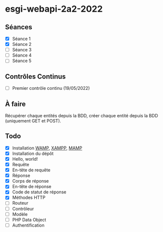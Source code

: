 # esgi-webapi-2a2-2022

## Séances

- [X] Séance 1
- [X] Séance 2
- [ ] Séance 3
- [ ] Séance 4
- [ ] Séance 5

## Contrôles Continus

- [ ] Premier contrôle continu (19/05/2022)

## À faire

Récupérer chaque entités depuis la BDD, créer chaque entité depuis la BDD (uniquement GET et POST).

## Todo

- [X] Installation [WAMP](https://www.wampserver.com/en/download-wampserver-64bits/), [XAMPP](https://www.apachefriends.org/download.html), [MAMP](https://www.mamp.info/en/windows/)
- [X] Installation du dépôt
- [X] Hello, world!
- [X] Requête
- [X] En-tête de requête
- [X] Réponse
- [X] Corps de réponse
- [X] En-tête de réponse
- [X] Code de statut de réponse
- [X] Méthodes HTTP
- [ ] Routeur
- [ ] Contrôleur
- [ ] Modèle
- [ ] PHP Data Object
- [ ] Authentification
